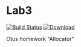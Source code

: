 # Lab3
[![Build Status](https://travis-ci.com/John-Jasper-Doe/Lab3.svg)](https://travis-ci.com/John-Jasper-Doe/Lab3)
[![Download](null/packages/john-jasper-doe/otus-cpp/allocator/images/download.svg?version=1)](https://bintray.com/john-jasper-doe/otus-cpp/allocator/1/link)

Otus homework "Allocator"

